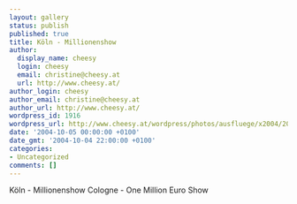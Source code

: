 ```yaml
---
layout: gallery
status: publish
published: true
title: Köln - Millionenshow
author:
  display_name: cheesy
  login: cheesy
  email: christine@cheesy.at
  url: http://www.cheesy.at/
author_login: cheesy
author_email: christine@cheesy.at
author_url: http://www.cheesy.at/
wordpress_id: 1916
wordpress_url: http://www.cheesy.at/wordpress/photos/ausfluege/x2004/2004-10-05/
date: '2004-10-05 00:00:00 +0100'
date_gmt: '2004-10-04 22:00:00 +0100'
categories:
- Uncategorized
comments: []
---
```

<!--:de-->Köln - Millionenshow
<!--:--><!--:en-->Cologne - One Million Euro Show
<!--:-->
